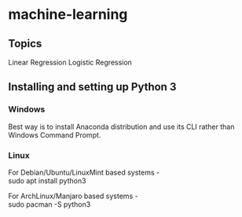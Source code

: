 # machine-learning  

## Topics  
Linear Regression
Logistic Regression

## Installing and setting up Python 3

### Windows
Best way is to install Anaconda distribution and use its CLI rather than Windows Command Prompt.

### Linux
For Debian/Ubuntu/LinuxMint based systems -  
  sudo apt install python3  
  
For ArchLinux/Manjaro based systems -  
  sudo pacman -S python3
